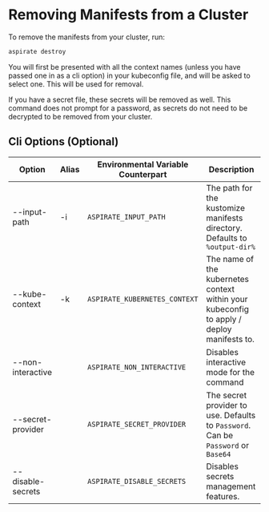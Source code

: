 # Removing Manifests from a Cluster

To remove the manifests from your cluster, run:

```bash
aspirate destroy
```

You will first be presented with all the context names (unless you have passed one in as a cli option) in your kubeconfig file, and will be asked to select one.
This will be used for removal.

If you have a secret file, these secrets will be removed as well. This command does not prompt for a password, as secrets do not need to be decrypted to be removed from your cluster.

## Cli Options (Optional)

| Option            | Alias | Environmental Variable Counterpart | Description                                                                               |
|-------------------|-------|------------------------------------|-------------------------------------------------------------------------------------------|
| --input-path      | -i    | `ASPIRATE_INPUT_PATH`              | The path for the kustomize manifests directory. Defaults to `%output-dir%`                |
| --kube-context    | -k    | `ASPIRATE_KUBERNETES_CONTEXT`      | The name of the kubernetes context within your kubeconfig to apply / deploy manifests to. |
| --non-interactive |       | `ASPIRATE_NON_INTERACTIVE`         | Disables interactive mode for the command                                                 |
| --secret-provider |       | `ASPIRATE_SECRET_PROVIDER`         | The secret provider to use. Defaults to `Password`. Can be `Password` or `Base64`         |
| --disable-secrets |       | `ASPIRATE_DISABLE_SECRETS`         | Disables secrets management features.                                                     |